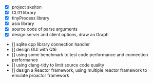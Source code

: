 - [x] project skelton
- [x] CLI11  library
- [x] tinyProcess library
- [x] asio library
- [x] source code of parse arguments
- [x] design server and client options, draw an Graph
- [] sqlite cpp library connection handler
- [] design GUI with Qt6
- [] using some benchmark to test code performance and connection performance
- [] using clang-tidy to limit source code quality
- [] design a Reactor framework, using multiple reactor framework to emulate proactor framework